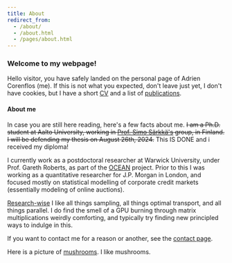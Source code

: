 ```yaml
---
title: About
redirect_from:
  - /about/
  - /about.html
  - /pages/about.html
---
```


### Welcome to my webpage!

Hello visitor, you have safely landed on the personal page of Adrien Corenflos (me). 
If this is not what you expected, don't leave just yet, I don't have cookies, 
but I have a short [CV](/cv/) and a list of [publications](/research/).

#### About me
In case you are still here reading, here's a few facts about me. <s>I am a Ph.D. student at Aalto University, working in [Prof. Simo Särkkä's](https://users.aalto.fi/~ssarkka/) group, in Finland. I will be defending my thesis on August 26th, 2024.</s> This IS DONE and i received my diploma!



I currently work as a postdoctoral researcher at Warwick University, under Prof. Gareth Roberts, as part of the [OCEAN](https://oceanerc.com/) project.
Prior to this I was working as a quantitative researcher for J.P. Morgan in London, and focused mostly on statistical modelling of corporate credit markets (essentially modeling of online auctions).

[Research-wise](/research/) I like all things sampling, all things optimal transport, and all things parallel. I do find the smell of a GPU burning through matrix multiplications weirdly comforting, and typically try finding new principled ways to indulge in this.

If you want to contact me for a reason or another, see the [contact page](/contact/).

Here is a picture of [mushrooms](puffballs.jpg). I like mushrooms. 

